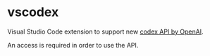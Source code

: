# vscodex

Visual Studio Code extension to support new [codex API by OpenAI](https://openai.com/blog/openai-codex/).

An access is required in order to use the API.

